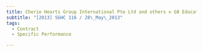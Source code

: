 ```yaml
---
title: Cherie Hearts Group International Pte Ltd and others v G8 Education Ltd
subtitle: "[2013] SGHC 116 / 28\_May\_2013"
tags:
  - Contract
  - Specific Performance

---
```


